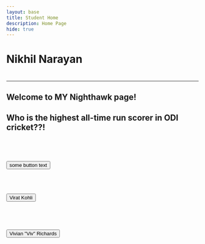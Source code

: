 ```yaml
---
layout: base
title: Student Home 
description: Home Page
hide: true
---
```


<h1>Nikhil Narayan<h1>
<hr>
<h2>Welcome to MY Nighthawk page!<h2>

<p>Who is the highest all-time run scorer in ODI cricket??!</p>
<br>
<h2><button>some button text</button></h1>
<br>
<div>
<h2><button>Virat Kohli</button></h2>
<br>
</div>
<div>
    <h1><button>Vivian "Viv" Richards</button></h1>
    <br>

</div>


